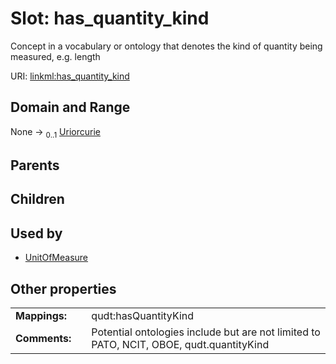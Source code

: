 
# Slot: has_quantity_kind


Concept in a vocabulary or ontology that denotes the kind of quantity being measured, e.g. length

URI: [linkml:has_quantity_kind](https://w3id.org/linkml/has_quantity_kind)


## Domain and Range

None &#8594;  <sub>0..1</sub> [Uriorcurie](types/Uriorcurie.md)

## Parents


## Children


## Used by

 * [UnitOfMeasure](UnitOfMeasure.md)

## Other properties

|  |  |  |
| --- | --- | --- |
| **Mappings:** | | qudt:hasQuantityKind |
| **Comments:** | | Potential ontologies include but are not limited to PATO, NCIT, OBOE, qudt.quantityKind |

